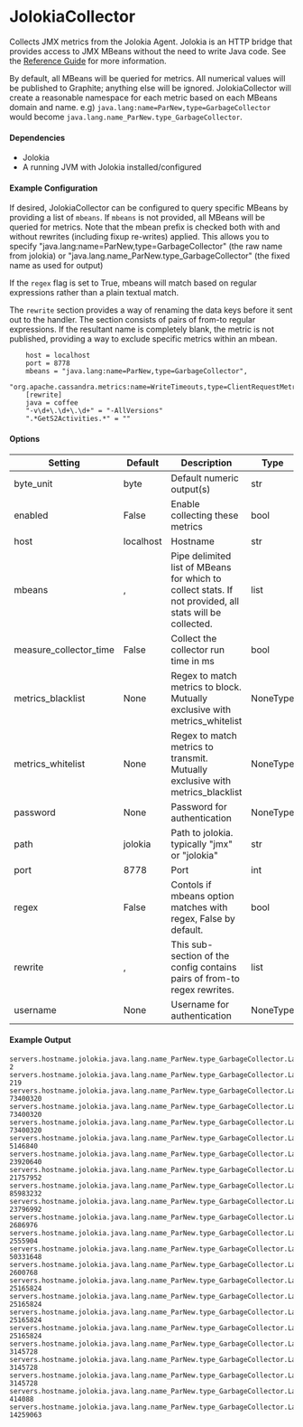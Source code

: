 <!--This file was generated from the python source
Please edit the source to make changes
-->
JolokiaCollector
=====

 Collects JMX metrics from the Jolokia Agent. Jolokia is an HTTP bridge that
provides access to JMX MBeans without the need to write Java code. See the
[Reference Guide](http://www.jolokia.org/reference/html/index.html) for more
information.

By default, all MBeans will be queried for metrics. All numerical values will
be published to Graphite; anything else will be ignored. JolokiaCollector will
create a reasonable namespace for each metric based on each MBeans domain and
name. e.g) ```java.lang:name=ParNew,type=GarbageCollector``` would become
```java.lang.name_ParNew.type_GarbageCollector```.

#### Dependencies

 * Jolokia
 * A running JVM with Jolokia installed/configured

#### Example Configuration

If desired, JolokiaCollector can be configured to query specific MBeans by
providing a list of ```mbeans```. If ```mbeans``` is not provided, all MBeans
will be queried for metrics.  Note that the mbean prefix is checked both
with and without rewrites (including fixup re-writes) applied.  This allows
you to specify "java.lang:name=ParNew,type=GarbageCollector" (the raw name from
jolokia) or "java.lang.name_ParNew.type_GarbageCollector" (the fixed name
as used for output)

If the ```regex``` flag is set to True, mbeans will match based on regular
expressions rather than a plain textual match.

The ```rewrite``` section provides a way of renaming the data keys before
it sent out to the handler.  The section consists of pairs of from-to
regular expressions.  If the resultant name is completely blank, the
metric is not published, providing a way to exclude specific metrics within
an mbean.

```
    host = localhost
    port = 8778
    mbeans = "java.lang:name=ParNew,type=GarbageCollector",
     "org.apache.cassandra.metrics:name=WriteTimeouts,type=ClientRequestMetrics"
    [rewrite]
    java = coffee
    "-v\d+\.\d+\.\d+" = "-AllVersions"
    ".*GetS2Activities.*" = ""
```

#### Options

Setting | Default | Description | Type
--------|---------|-------------|-----
byte_unit | byte | Default numeric output(s) | str
enabled | False | Enable collecting these metrics | bool
host | localhost | Hostname | str
mbeans | , | Pipe delimited list of MBeans for which to collect stats. If not provided, all stats will be collected. | list
measure_collector_time | False | Collect the collector run time in ms | bool
metrics_blacklist | None | Regex to match metrics to block. Mutually exclusive with metrics_whitelist | NoneType
metrics_whitelist | None | Regex to match metrics to transmit. Mutually exclusive with metrics_blacklist | NoneType
password | None | Password for authentication | NoneType
path | jolokia | Path to jolokia.  typically "jmx" or "jolokia" | str
port | 8778 | Port | int
regex | False | Contols if mbeans option matches with regex, False by default. | bool
rewrite | , | This sub-section of the config contains pairs of from-to regex rewrites. | list
username | None | Username for authentication | NoneType

#### Example Output

```
servers.hostname.jolokia.java.lang.name_ParNew.type_GarbageCollector.LastGcInfo.duration 2
servers.hostname.jolokia.java.lang.name_ParNew.type_GarbageCollector.LastGcInfo.id 219
servers.hostname.jolokia.java.lang.name_ParNew.type_GarbageCollector.LastGcInfo.memoryUsageBeforeGc.CMS_Old_Gen.committed 73400320
servers.hostname.jolokia.java.lang.name_ParNew.type_GarbageCollector.LastGcInfo.memoryUsageBeforeGc.CMS_Old_Gen.init 73400320
servers.hostname.jolokia.java.lang.name_ParNew.type_GarbageCollector.LastGcInfo.memoryUsageBeforeGc.CMS_Old_Gen.max 73400320
servers.hostname.jolokia.java.lang.name_ParNew.type_GarbageCollector.LastGcInfo.memoryUsageBeforeGc.CMS_Old_Gen.used 5146840
servers.hostname.jolokia.java.lang.name_ParNew.type_GarbageCollector.LastGcInfo.memoryUsageBeforeGc.CMS_Perm_Gen.committed 23920640
servers.hostname.jolokia.java.lang.name_ParNew.type_GarbageCollector.LastGcInfo.memoryUsageBeforeGc.CMS_Perm_Gen.init 21757952
servers.hostname.jolokia.java.lang.name_ParNew.type_GarbageCollector.LastGcInfo.memoryUsageBeforeGc.CMS_Perm_Gen.max 85983232
servers.hostname.jolokia.java.lang.name_ParNew.type_GarbageCollector.LastGcInfo.memoryUsageBeforeGc.CMS_Perm_Gen.used 23796992
servers.hostname.jolokia.java.lang.name_ParNew.type_GarbageCollector.LastGcInfo.memoryUsageBeforeGc.Code_Cache.committed 2686976
servers.hostname.jolokia.java.lang.name_ParNew.type_GarbageCollector.LastGcInfo.memoryUsageBeforeGc.Code_Cache.init 2555904
servers.hostname.jolokia.java.lang.name_ParNew.type_GarbageCollector.LastGcInfo.memoryUsageBeforeGc.Code_Cache.max 50331648
servers.hostname.jolokia.java.lang.name_ParNew.type_GarbageCollector.LastGcInfo.memoryUsageBeforeGc.Code_Cache.used 2600768
servers.hostname.jolokia.java.lang.name_ParNew.type_GarbageCollector.LastGcInfo.memoryUsageBeforeGc.Par_Eden_Space.committed 25165824
servers.hostname.jolokia.java.lang.name_ParNew.type_GarbageCollector.LastGcInfo.memoryUsageBeforeGc.Par_Eden_Space.init 25165824
servers.hostname.jolokia.java.lang.name_ParNew.type_GarbageCollector.LastGcInfo.memoryUsageBeforeGc.Par_Eden_Space.max 25165824
servers.hostname.jolokia.java.lang.name_ParNew.type_GarbageCollector.LastGcInfo.memoryUsageBeforeGc.Par_Eden_Space.used 25165824
servers.hostname.jolokia.java.lang.name_ParNew.type_GarbageCollector.LastGcInfo.memoryUsageBeforeGc.Par_Survivor_Space.committed 3145728
servers.hostname.jolokia.java.lang.name_ParNew.type_GarbageCollector.LastGcInfo.memoryUsageBeforeGc.Par_Survivor_Space.init 3145728
servers.hostname.jolokia.java.lang.name_ParNew.type_GarbageCollector.LastGcInfo.memoryUsageBeforeGc.Par_Survivor_Space.max 3145728
servers.hostname.jolokia.java.lang.name_ParNew.type_GarbageCollector.LastGcInfo.memoryUsageBeforeGc.Par_Survivor_Space.used 414088
servers.hostname.jolokia.java.lang.name_ParNew.type_GarbageCollector.LastGcInfo.startTime 14259063
```

